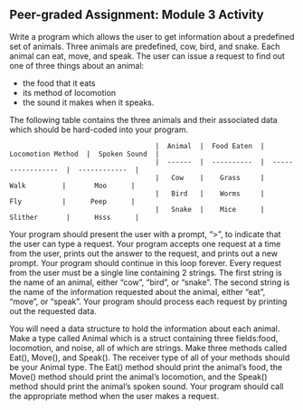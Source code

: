 ## Peer-graded Assignment: Module 3 Activity

Write a program which allows the user to get information about a predefined set of animals. 
Three animals are predefined, cow, bird, and snake. Each animal can eat, move, and speak. 
The user can issue a request to find out one of three things about an animal: 
- the food that it eats
- its method of locomotion
- the sound it makes when it speaks. 

The following table contains the three animals and their associated data which should be hard-coded into your program.

                                        |  Animal  |  Food Eaten  |  Locomotion Method  |  Spoken Sound  |
                                        |  ------  |  ----------  |  -----------------  |  ------------  |
                                        |   Cow    |    Grass     |        Walk         |       Moo      |
                                        |   Bird   |    Worms     |        Fly          |      Peep      |
                                        |   Snake  |    Mice      |       Slither       |      Hsss      |

Your program should present the user with a prompt, “>”, to indicate that the user can type a request. Your program accepts one request at a time from the user, prints out the answer to the request, and prints out a new prompt. Your program should continue in this loop forever. Every request from the user must be a single line containing 2 strings. The first string is the name of an animal, either “cow”, “bird”, or “snake”. The second string is the name of the information requested about the animal, either “eat”, “move”, or “speak”. Your program should process each request by printing out the requested data.

You will need a data structure to hold the information about each animal. Make a type called Animal which is a struct containing three fields:food, locomotion, and noise, all of which are strings. Make three methods called Eat(), Move(), and Speak(). The receiver type of all of your methods should be your Animal type. The Eat() method should print the animal’s food, the Move() method should print the animal’s locomotion, and the Speak() method should print the animal’s spoken sound. Your program should call the appropriate method when the user makes a request.

